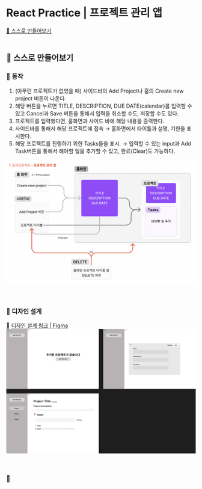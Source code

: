 # React Practice | 프로젝트 관리 앱

[📌 스스로 만들어보기](#-스스로-만들어보기)<br>
<br>

## 📌 스스로 만들어보기

### 📖 동작
1. (아무런 프로젝트가 없었을 때) 사이드바의 Add Project나 홈의 Create new project 버튼이 나온다.
2. 해당 버튼을 누르면 TITLE, DESCRIPTION, DUE DATE(calendar)를 입력할 수 있고 Cancel과 Save 버튼을 통해서 입력을 취소할 수도, 저장할 수도 있다.
3. 프로젝트를 입력했다면, 홈화면과 사이드 바에 해당 내용을 출력한다.
4. 사이드바를 통해서 해당 프로젝트에 접속 &rarr; 홈화면에서 타이틀과 설명, 기한을 표시한다.
5. 해당 프로젝트를 진행하기 위한 Tasks들을 표시. &rarr; 입력할 수 있는 input과 Add Task버튼을 통해서 해야할 일을 추가할 수 있고, 완료(Clear)도 가능하다.

![동작](./src/assets/readme/동작_figma.png)

<br>

### 📖 디자인 설계

🔗 [디자인 설계 링크 | Figma](https://www.figma.com/file/MGt7yF2K36JISS4ejQI0mp/%ED%94%84%EB%A1%9C%EC%A0%9D%ED%8A%B8-%EA%B4%80%EB%A6%AC-%EC%95%B1?type=design&node-id=0%3A1&mode=design&t=0gxvwboR6l3gwGfG-1)
![figma design](./src/assets/readme/프로젝트관리앱_figma.png)

<br>

### 📖 